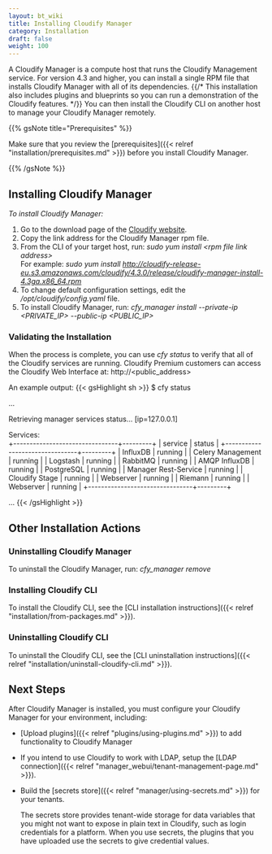 ```yaml
---
layout: bt_wiki
title: Installing Cloudify Manager
category: Installation
draft: false
weight: 100
---
```

A Cloudify Manager is a compute host that runs the Cloudify Management service. For version 4.3 and higher, you can install a single RPM file that installs Cloudify Manager with all of its dependencies. {{/*  This installation also includes plugins and blueprints so you can run a demonstration of the Cloudify features. */}} You can then install the Cloudify CLI on another host to manage your Cloudify Manager remotely.

{{% gsNote title="Prerequisites" %}}

Make sure that you review the [prerequisites]({{< relref "installation/prerequisites.md" >}}) before you install Cloudify Manager.

{{% /gsNote %}}

## Installing Cloudify Manager

_To install Cloudify Manager:_

1. Go to the download page of the [Cloudify website](http://cloudify.co/download/).
2. Copy the link address for the Cloudify Manager rpm file.
3. From the CLI of your target host, run: _sudo yum install \<rpm file link address>_  
   For example: _sudo yum install http://cloudify-release-eu.s3.amazonaws.com/cloudify/4.3.0/release/cloudify-manager-install-4.3ga.x86_64.rpm_
4. To change default configuration settings, edit the _/opt/cloudify/config.yaml_ file.
4. To install Cloudify Manager, run: _cfy_manager install --private-ip <PRIVATE_IP> --public-ip <PUBLIC_IP>_

### Validating the Installation

When the process is complete, you can use _cfy status_ to verify that all of the Cloudify services are running.
Cloudify Premium customers can access the Cloudify Web Interface at: http://\<public_address>

An example output:
{{< gsHighlight  sh  >}}
$ cfy status

...

Retrieving manager services status... [ip=127.0.0.1]

Services:   
   +--------------------------------+---------+
   |            service             |  status |
   +--------------------------------+---------+
   | InfluxDB                       | running |
   | Celery Management              | running |
   | Logstash                       | running |
   | RabbitMQ                       | running |
   | AMQP InfluxDB                  | running |
   | PostgreSQL                     | running |
   | Manager Rest-Service           | running |
   | Cloudify Stage                 | running |
   | Webserver                      | running |
   | Riemann                        | running |
   | Webserver                      | running |
   +--------------------------------+---------+

   ...
   {{< /gsHighlight >}}

## Other Installation Actions

### Uninstalling Cloudify Manager

To uninstall the Cloudify Manager, run: _cfy_manager remove_

### Installing Cloudify CLI

To install the Cloudify CLI, see the [CLI installation instructions]({{< relref "installation/from-packages.md" >}}).

### Uninstalling Cloudify CLI

To uninstall the Cloudify CLI, see the [CLI uninstallation instructions]({{< relref "installation/uninstall-cloudify-cli.md" >}}).

## Next Steps

After Cloudify Manager is installed, you must configure your Cloudify Manager for your environment, including:

* [Upload plugins]({{< relref "plugins/using-plugins.md" >}}) to add functionality to Cloudify Manager
* If you intend to use Cloudify to work with LDAP, setup the [LDAP connection]({{< relref "manager_webui/tenant-management-page.md" >}}).
* Build the [secrets store]({{< relref "manager/using-secrets.md" >}}) for your tenants.

  The secrets store provides tenant-wide storage for data variables that you might not want to expose in plain text in Cloudify, such as login credentials for a platform. When you use secrets, the plugins that you have uploaded use the secrets to give credential values.
